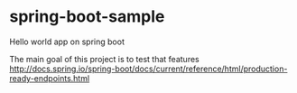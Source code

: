 # spring-boot-sample
Hello world app on spring boot


The main goal of this project is to test that features 
http://docs.spring.io/spring-boot/docs/current/reference/html/production-ready-endpoints.html
